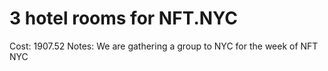 # 3 hotel rooms for NFT.NYC

Cost: 1907.52
Notes: We are gathering a group to NYC for the week of NFT NYC